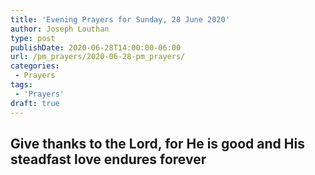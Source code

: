 ```yaml
---
title: 'Evening Prayers for Sunday, 28 June 2020'
author: Joseph Louthan
type: post
publishDate: 2020-06-28T14:00:00-06:00
url: /pm_prayers/2020-06-28-pm_prayers/
categories:
 - Prayers
tags:
 - 'Prayers'
draft: true
---
```

## Give thanks to the Lord, for He is good and His steadfast love endures forever

<pre>

</pre>
